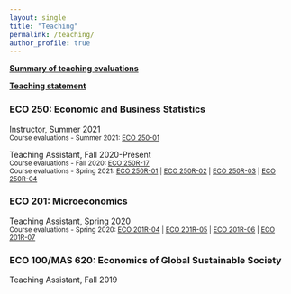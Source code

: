 ```yaml
---
layout: single
title: "Teaching"
permalink: /teaching/
author_profile: true
---
```


[**Summary of teaching evaluations**](https://satyaki4.github.io/files/summary_of_evaluations.pdf)

[**Teaching statement**](https://satyaki4.github.io/files/teaching_statement.pdf)

### ECO 250: Economic and Business Statistics
Instructor, Summer 2021
<br/><small>Course evaluations - Summer 2021: [ECO 250-01][eco_250_01]</small><br>

Teaching Assistant, Fall 2020-Present
<br/><small>Course evaluations - Fall 2020: [ECO 250R-17][eco_250R_17]</small>  
<small>Course evaluations - Spring 2021: [ECO 250R-01][eco_250R_01] | [ECO 250R-02][eco_250R_02] | [ECO 250R-03][eco_250R_03] | [ECO 250R-04][eco_250R_04]</small><br>

### ECO 201: Microeconomics
Teaching Assistant, Spring 2020
<br/><small>Course evaluations - Spring 2020: [ECO 201R-04][eco_201R_04] | [ECO 201R-05][eco_201R_05] | [ECO 201R-06][eco_201R_06] | [ECO 201R-07][eco_201R_07]</small><br>

### ECO 100/MAS 620: Economics of Global Sustainable Society
Teaching Assistant, Fall 2019

[eco_201R_04]: https://satyaki4.github.io/files/Spring_2020_ECO_201R_04_course_evaluation.pdf
[eco_201R_05]: https://satyaki4.github.io/files/Spring_2020_ECO_201R_05_course_evaluation.pdf
[eco_201R_06]: https://satyaki4.github.io/files/Spring_2020_ECO_201R_06_course_evaluation.pdf
[eco_201R_07]: https://satyaki4.github.io/files/Spring_2020_ECO_201R_07_course_evaluation.pdf
[eco_250_01]: https://satyaki4.github.io/files/Summer_2021_ECO_250-01_course_evaluation.pdf
[eco_250R_17]: https://satyaki4.github.io/files/Fall_2020_ECO_250R_17_course_evaluation.pdf
[eco_250R_01]: https://satyaki4.github.io/files/Spring_2021_ECO_250R_01_course_evaluation.pdf
[eco_250R_02]: https://satyaki4.github.io/files/Spring_2021_ECO_250R_02_course_evaluation.pdf
[eco_250R_03]: https://satyaki4.github.io/files/Spring_2021_ECO_250R_03_course_evaluation.pdf
[eco_250R_04]: https://satyaki4.github.io/files/Spring_2021_ECO_250R_04_course_evaluation.pdf
